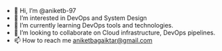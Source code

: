 - 👋 Hi, I’m @aniketb-97
- 👀 I’m interested in DevOps and System Design
- 🌱 I’m currently learning DevOps tools and technologies.
- 💞️ I’m looking to collaborate on Cloud infrastructure, DevOps pipelines.
- 📫 How to reach me aniketbagaiktar@gmail.com

<!---
aniketb-97/aniketb-97 is a ✨ special ✨ repository because its `README.md` (this file) appears on your GitHub profile.
You can click the Preview link to take a look at your changes.
--->
